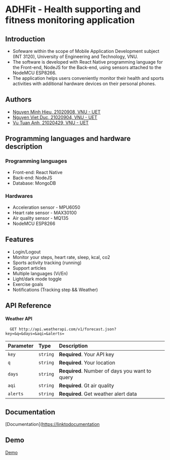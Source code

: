 
# ADHFit - Health supporting and fitness monitoring application



## Introduction
- Sofeware within the scope of Mobile Application Development subject (INT 3120), University of Engineering and Technology, VNU.
- The software is developed with React Native programming language for the Front-end, NodeJS for the Back-end, using sensors attached to the NodeMCU ESP8266.
- The application helps users conveniently monitor their health and sports activities with additional hardware devices on their personal phones.

## Authors

- [Nguyen Minh Hieu, 21020908, VNU - UET](https://github.com/PilloWws)
- [Nguyen Viet Duc, 21020904, VNU - UET](https://github.com/ducminh-uet)
- [Vu Tuan Anh, 21020429, VNU - UET](https://github.com/VuTuanAnh-1368)


## Programming languages and hardware description
### Programming languages
- Front-end: React Native
- Back-end: NodeJS
- Database: MongoDB
### Hardwares
- Acceleration sensor - MPU6050
- Heart rate sensor - MAX30100
- Air quality sensor - MQ135
- NodeMCU ESP8266

## Features
- Login/Logout
- Monitor your steps, heart rate, sleep, kcal, co2
- Sports activity tracking (running)
- Support articles
- Multiple languages (Vi/En)
- Light/dark mode toggle
- Exercise goals
- Notifications (Tracking step && Weather)

## API Reference

#### Weather API

```http
  GET http://api.weatherapi.com/v1/forecast.json?key=&q=&days=&aqi=&alerts=
```

| Parameter | Type     | Description                |
| :-------- | :------- | :------------------------- |
| `key` | `string` | **Required**. Your API key |
| `q` | `string` | **Required**. Your location |
| `days` | `string` | **Required**. Number of days you want to query |
| `aqi` | `string` | **Required**. Gt air quality |
| `alerts` | `string` | **Required**. Get weather alert data |


## Documentation

[Documentation]([https://linktodocumentation](https://docs.google.com/document/d/1gbCcq1MDdTvpESl276nn1ER8RAWpwdCPB0WoXKpOQZg/edit?usp=sharing)

## Demo

[Demo](https://drive.google.com/file/d/1aCQbpR0H9fXqEvQv-Txqy5uTLy1ncWpx/view?usp=sharing)


